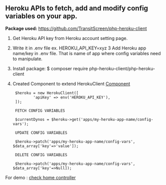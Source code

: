 
## Heroku APIs to fetch, add and modify config variables on your app.

<b>Package used:</b> https://github.com/TransitScreen/php-heroku-client

1. Get Heroku API key from Heroku account setting page.
2. Write it in .env file ex. HEROKU_API_KEY=xyz
3  Add Heroku app name/key in .env file. That is name of app where config variables need to manipulate.
3. Install package:  $ composer require php-heroku-client/php-heroku-client
4. Created Component to extend HerokuClient <a href="https://github.com/JyotiPanwar/herokuconfigvarapi/blob/master/app/Components/HerokuApi.php">Component</a>

		$heroku = new HerokuClient([
			    'apiKey' => env('HEROKU_API_KEY'), 
		]);
		
		FETCH CONFIG VARIABLES
		
		$currentDynos = $heroku->get('apps/my-heroku-app-name/config-vars');

		UPDATE CONFIG VARIABLES
		
		$heroku->patch('apps/my-heroku-app-name/config-vars', $data_array['key'=>'value']);
		
		DELETE CONFIG VARIABLES
		
		$heroku->patch('apps/my-heroku-app-name/config-vars', $data_array['key'=>Null]);
		
For demo : <a href="https://github.com/JyotiPanwar/herokuconfigvarapi/blob/master/app/Http/Controllers/HomeController.php">check home controller</a>	


